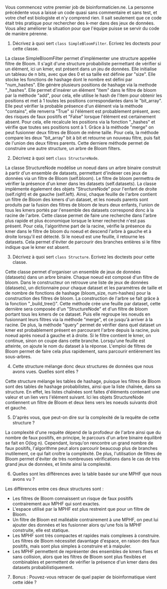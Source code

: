 Vous commencez votre premier job de bioinformaticien.ne. La personne précédente vous a laissé un code quasi sans commentaire et sans test, et votre chef est biologiste et n'y comprend rien. Il sait seulement que ce code était très pratique pour rechercher des k-mer dans des jeux de données. 
Vous allez améliorer la situation pour que l'équipe puisse se servir du code de manière pérenne.

1. Décrivez à quoi sert `class SimpleBloomFilter`. Ecrivez les doctests pour cette classe.

La classe SimpleBloomFilter permet d'implémenter une structure appelée filtre de Bloom. Il s'agit d'une structure probabiliste permettant de vérifier si un élément, ici un kmer, est présent dans un jeu de données. Elle initialise un tableau de n bits, avec que des 0 et sa taille est définie par "size". Elle stocke les fonctions de hashage dont le nombre est défini par "num_hashes". Elle génère plusieurs positions de hashage via la methode "_hashes". Elle permet d'insérer un élément "item" dans le filtre de bloom par la méthode "add", pour cela, elle utilise le hash de l'item pour obtenir les positions et met à 1 toutes les positions correspondantes dans le "bit_array". Elle peut vérifier la probable présence d'un élément via la méthode "contains", elle renverra "True" si l'élément est probablement présent, avec des risques de faux positifs et "False" lorsque l'élément est certainement absent. Pour cela, elle recalcule les positions via la fonction "_hashes" et vérifie que toutes ses positions sont à 1. Grâce à la méthode "merge" on peut fusionner deux filtres de Bloom de même taille. Pour cela, la méthode compare les deux "bit_array" bit à bit et retourne un nouveau filtre, puis fait de l'union des deux filtres parents. Cette derniere méthode permet de construire une autre structure, un arbre de Bloom filters.

2. Décrivez à quoi sert `class StructureNode`.

La classe StructureNode modélise un noeud dans un arbre binaire construit à partir d'un ensemble de datasets, permettant d'indexer ces jeux de données via un filtre de Bloom (self.bloom). Le filtre de bloom permettra de vérifier la présence d'un kmer dans les datasets (self.datasets). La classe implémente également des objets "StructureNode" pour l'enfant de droite (self.right) et de gauche (self.left). Ainsi, chaque feuille de l'arbre contient un filtre de Bloom des kmers d'un dataset, et les noeuds parents sont produits par la fusion des filtres de bloom de leurs deux enfants, l'union de tous les kmers portés par l'ensemble des datasets correspond donc à la racine de l'arbre. Cette classe permet de faire une recherche dans l'arbre plus rapide et plus économique lorsque le kmer recherché n'est pas présent. Pour cela, l'algorithme part de la racine, vérifie la présence du kmer dans le filtre de bloom du noeud et descend l'arbre à gauche et à droite lorsqu'il est détecté. Si le noeud est une feuille, il retourne les datasets. Cela permet d'éviter de parcourir des branches entières si le filtre indique que le kmer est absent.

3. Décrivez à quoi sert `class Structure`. Ecrivez les doctests pour cette classe.

Cette classe permet d'organiser un ensemble de jeux de données (datasets) dans un arbre binaire. Chaque noeud est composé d'un filtre de bloom. Dans le constructeur on retrouve une liste de jeux de données (datasets), un dictionnaire pour chaque dataset et les paramètres de taille et de nombre de fonctions de hashage (bloom_size, num-hashes) pour la construction des filtres de bloom. La construction de l'arbre se fait grâce à la fonction "_build_tree()". Cette méthode crée une feuille par dataset, cette dernière sera composée d'un "StructureNode" et d'un filtre de bloom portant tous les kmers de ce dataset. Puis elle regroupe les noeuds en fusionnant leurs filtres via la méthode "merge", et ce jusqu'à arriver à la racine. De plus, la méthode "query" permet de vérifier dans quel dataset un kmer est probablement présent en parcourant l'arbre depuis la racine, puis noeud après noeud à gauche et à droite. Si le filtre contient le kmer, on continue, sinon on coupe dans cette branche. Lorsqu'une feuille est atteinte, on ajoute le nom du dataset à la réponse. L'emploi de filtres de Bloom permet de faire cela plus rapidement, sans parcourir entièrement les sous-arbres.

4. Cette structure mélange donc deux structures de données que nous avons vues. Quelles sont elles ?

Cette structure mélange les tables de hashage, puisque les filtres de Bloom sont des tables de hashage probabilistes, ainsi que la liste chaînée, dans sa structure. En effet, les listes chaînées sont faites d'éléments contenant une valeur et un lien vers l'élément suivant. Ici les objets StructureNode contiennent un filtre de Bloom et deux liens vers les noeuds suivants droit et gauche.

5. D'après vous, que peut-on dire sur la complexité de la requête de cette structure ? 

La complexité d'une requête dépend de la profodeur de l'arbre ainsi que du nombre de faux positifs, en principe, le parcours d'un arbre binaire équilibré se fait en O(log n). Cependant, lorsqu'on rencontre un grand nombre de faux positifs, l'algorithme peut alors parcourir beaucoup plus de branches inutilement, ce qui fait croître la compléxité. De plus, l'utilisation de filtres de Bloom permet d'éviter de très nombreuses vérifications dans le cas de très grand jeux de données, et limite ainsi la complexité.

6. Quelles sont les différences avec la table basée sur une MPHF que nous avons vu ?

Les différences entre ces deux structures sont :
- Les filtres de Bloom connaissent un risque de faux positifs contrairement aux MPHF qui sont exactes.
- L'espace utilisé par la MPHF est plus restreint que pour un filtre de Bloom.
- Un filtre de Bloom est malléable contrairement à une MPHF, on peut lui ajouter des données et les fusionner alors qu'une fois la MPHF construite, elle est statique.
- Les MPHF sont très compactes et rapides mais complexes à construire. Les filtres de Bloom nécessitet davantage d'espace, en raison des faux positifs, mais sont plus simples à construire et à maipuler.
- Les MPHF permettent de représenter des ensembles de kmers fixes et sans collision, alors que les filtres de Bloom sont plus flexibles et combinables et permettent de vérifier la présence d'un kmer dans des datasets probabilistiquement.

7. Bonus : Pouvez-vous retracer de quel papier de bioinformatique vient cette idée ?
